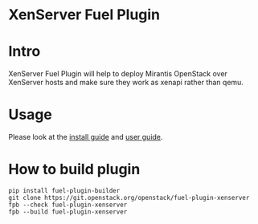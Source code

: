 XenServer Fuel Plugin
=====================

Intro
=====

XenServer Fuel Plugin will help to deploy Mirantis OpenStack over XenServer hosts and make sure they work as xenapi rather than qemu.


Usage
=====

Please look at the [install guide](doc/content/installation.rst)
and [user guide](doc/content/user-guide.rst).


How to build plugin
===================

	pip install fuel-plugin-builder
	git clone https://git.openstack.org/openstack/fuel-plugin-xenserver
	fpb --check fuel-plugin-xenserver
	fpb --build fuel-plugin-xenserver
